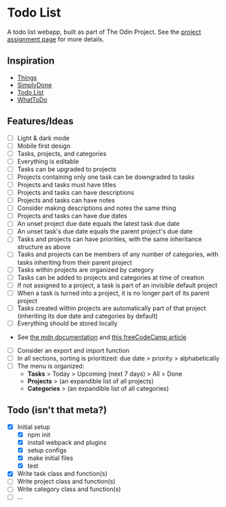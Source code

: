 # Todo List

A todo list webapp, built as part of The Odin Project. See the [project assignment page](https://www.theodinproject.com/lessons/node-path-javascript-todo-list) for more details.

## Inspiration

- [Things](https://culturedcode.com/things/)
- [SimplyDone](https://dot-sky.github.io/todo-app/)
- [Todo List](https://michalosman.github.io/todo-list/)
- [WhatToDo](https://khunhour.github.io/todo_list/)

## Features/Ideas

- [ ] Light & dark mode
- [ ] Mobile first design
- [ ] Tasks, projects, and categories
- [ ] Everything is editable
- [ ] Tasks can be upgraded to projects
- [ ] Projects containing only one task can be downgraded to tasks
- [ ] Projects and tasks must have titles
- [ ] Projects and tasks can have descriptions
- [ ] Projects and tasks can have notes
- [ ] Consider making descriptions and notes the same thing
- [ ] Projects and tasks can have due dates
- [ ] An unset project due date equals the latest task due date
- [ ] An unset task's due date equals the parent project's due date
- [ ] Tasks and projects can have priorities, with the same inheritance structure as above
- [ ] Tasks and projects can be members of any number of categories, with tasks inheriting from their parent project
- [ ] Tasks within projects are organized by category
- [ ] Tasks can be added to projects and categories at time of creation
- [ ] If not assigned to a project, a task is part of an invisible default project
- [ ] When a task is turned into a project, it is no longer part of its parent project
- [ ] Tasks created within projects are automatically part of that project (inheriting its due date and categories by default)
- [ ] Everything should be stored locally
 - See [the mdn documentation](https://developer.mozilla.org/en-US/docs/Web/API/Web_Storage_API/Using_the_Web_Storage_API) and [this freeCodeCamp article](https://www.freecodecamp.org/news/use-local-storage-in-modern-applications/)
- [ ] Consider an export and import function
- [ ] In all sections, sorting is prioritized: due date > priority > alphabetically
- [ ] The menu is organized: 
    - **Tasks** > Today > Upcoming (next 7 days) > All > Done
    - **Projects** > (an expandible list of all projects)
    - **Categories** > (an expandible list of all categories)

## Todo (isn't that meta?)

- [x] Initial setup
    - [x] npm init
    - [x] install webpack and plugins
    - [x] setup configs
    - [x] make initial files
    - [x] test
- [x] Write task class and function(s)
- [ ] Write project class and function(s)
- [ ] Write category class and function(s)
- [ ] ...